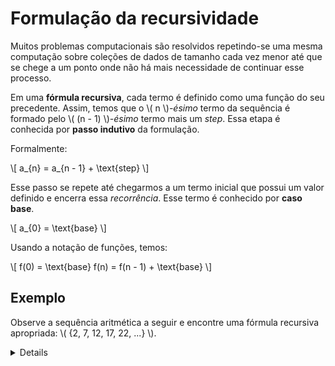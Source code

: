 # Formulação da recursividade

Muitos problemas computacionais são resolvidos repetindo-se uma mesma computação sobre coleções de dados de tamanho cada vez menor até que se chege a um ponto onde não há mais necessidade de continuar esse processo.

Em uma **fórmula recursiva**, cada termo é definido como uma função do seu precedente. Assim, temos que o \\( n \\)*-ésimo* termo da sequência é formado pelo \\( (n - 1) \\)*-ésimo* termo mais um *step*. Essa etapa é conhecida por **passo indutivo** da formulação.

Formalmente:

\\[
a_{n} = a_{n - 1} + \text{step}
\\]

Esse passo se repete até chegarmos a um termo inicial que possui um valor definido e encerra essa *recorrência*. Esse termo é conhecido por **caso base**.

\\[
a_{0} = \text{base}
\\]

Usando a notação de funções, temos:

\\[
f(0) = \text{base}
f(n) = f(n - 1) + \text{base}
\\]

## Exemplo

Observe a sequência aritmética a seguir e encontre uma fórmula recursiva apropriada: \\( \{2, 7, 12, 17, 22, ...\} \\).

<details>
f(0) = 2
f(n) = f(n - 1) + 5
</details>
